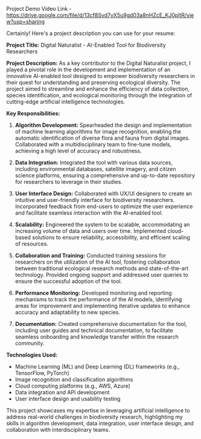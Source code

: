 Project Demo Video Link - https://drive.google.com/file/d/13cf8Svd7vX5u9gd03a8nHZcE_KJ0pltR/view?usp=sharing



Certainly! Here's a project description you can use for your resume:

**Project Title:** Digital Naturalist - AI-Enabled Tool for Biodiversity Researchers

**Project Description:**
As a key contributor to the Digital Naturalist project, I played a pivotal role in the development and implementation of an innovative AI-enabled tool designed to empower biodiversity researchers in their quest for understanding and preserving ecological diversity. The project aimed to streamline and enhance the efficiency of data collection, species identification, and ecological monitoring through the integration of cutting-edge artificial intelligence technologies.

**Key Responsibilities:**

1. **Algorithm Development:** Spearheaded the design and implementation of machine learning algorithms for image recognition, enabling the automatic identification of diverse flora and fauna from digital images. Collaborated with a multidisciplinary team to fine-tune models, achieving a high level of accuracy and robustness.

2. **Data Integration:** Integrated the tool with various data sources, including environmental databases, satellite imagery, and citizen science platforms, ensuring a comprehensive and up-to-date repository for researchers to leverage in their studies.

3. **User Interface Design:** Collaborated with UX/UI designers to create an intuitive and user-friendly interface for biodiversity researchers. Incorporated feedback from end-users to optimize the user experience and facilitate seamless interaction with the AI-enabled tool.

4. **Scalability:** Engineered the system to be scalable, accommodating an increasing volume of data and users over time. Implemented cloud-based solutions to ensure reliability, accessibility, and efficient scaling of resources.

5. **Collaboration and Training:** Conducted training sessions for researchers on the utilization of the AI tool, fostering collaboration between traditional ecological research methods and state-of-the-art technology. Provided ongoing support and addressed user queries to ensure the successful adoption of the tool.

6. **Performance Monitoring:** Developed monitoring and reporting mechanisms to track the performance of the AI models, identifying areas for improvement and implementing iterative updates to enhance accuracy and adaptability to new species.

7. **Documentation:** Created comprehensive documentation for the tool, including user guides and technical documentation, to facilitate seamless onboarding and knowledge transfer within the research community.

**Technologies Used:**
- Machine Learning (ML) and Deep Learning (DL) frameworks (e.g., TensorFlow, PyTorch)
- Image recognition and classification algorithms
- Cloud computing platforms (e.g., AWS, Azure)
- Data integration and API development
- User interface design and usability testing

This project showcases my expertise in leveraging artificial intelligence to address real-world challenges in biodiversity research, highlighting my skills in algorithm development, data integration, user interface design, and collaboration with interdisciplinary teams.

